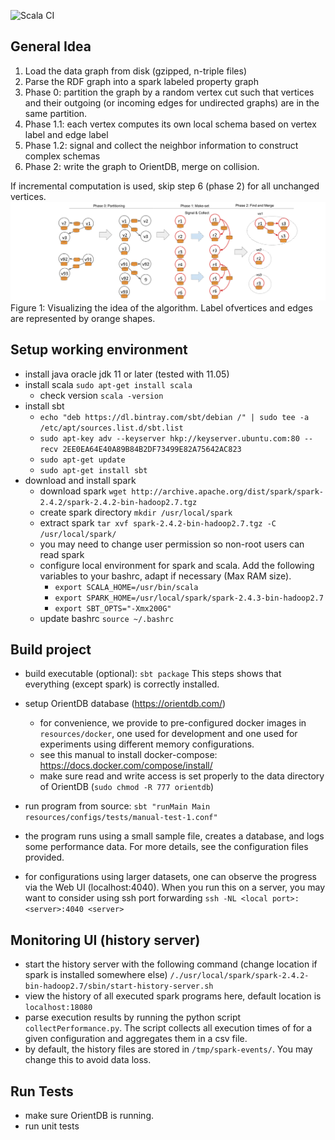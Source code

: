 ![Scala CI](https://github.com/t-blume/fluid-spark/workflows/Scala%20CI/badge.svg)

## General Idea
1. Load the data graph from disk (gzipped, n-triple files)
2. Parse the RDF graph into a spark labeled property graph
3. Phase 0: partition the graph by a random vertex cut such that vertices and their outgoing (or incoming edges for undirected graphs) are in the same partition.
4. Phase 1.1: each vertex computes its own local schema based on vertex label and edge label
5. Phase 1.2: signal and collect the neighbor information to construct complex schemas
6. Phase 2: write the graph to OrientDB, merge on collision.

If incremental computation is used, skip step 6 (phase 2) for all unchanged vertices.
![images/algorithm-idea.png](images/algorithm-idea.png)
Figure 1: Visualizing the idea of the algorithm. Label ofvertices and edges are represented by orange shapes.


## Setup working environment
 - install java oracle jdk 11 or later (tested with 11.05)
 - install scala `sudo apt-get install scala`
    - check version `scala -version`
 - install sbt
    - `echo "deb https://dl.bintray.com/sbt/debian /" | sudo tee -a /etc/apt/sources.list.d/sbt.list`
    - `sudo apt-key adv --keyserver hkp://keyserver.ubuntu.com:80 --recv 2EE0EA64E40A89B84B2DF73499E82A75642AC823`
    - `sudo apt-get update`
    - `sudo apt-get install sbt`
 - download and install spark
    - download spark `wget http://archive.apache.org/dist/spark/spark-2.4.2/spark-2.4.2-bin-hadoop2.7.tgz`
    - create spark directory `mkdir /usr/local/spark`
    - extract spark `tar xvf spark-2.4.2-bin-hadoop2.7.tgz -C /usr/local/spark/`
    - you may need to change user permission so non-root users can read spark
    - configure local environment for spark and scala. Add the following variables to your bashrc, adapt if necessary (Max RAM size).
        - `export SCALA_HOME=/usr/bin/scala`
        - `export SPARK_HOME=/usr/local/spark/spark-2.4.3-bin-hadoop2.7`
        - `export SBT_OPTS="-Xmx200G"`
    - update bashrc `source ~/.bashrc`
        
## Build project

 - build executable (optional): `sbt package` This steps shows that everything (except spark) is correctly installed.
 - setup OrientDB database (https://orientdb.com/)
    - for convenience, we provide to pre-configured docker images in `resources/docker`, one used for development and one used for experiments using different memory configurations.
    - see this manual to install docker-compose: https://docs.docker.com/compose/install/   
    - make sure read and write access is set properly to the data directory of OrientDB (`sudo chmod -R 777 orientdb`)

 - run program from source: `sbt "runMain Main resources/configs/tests/manual-test-1.conf"`
 - the program runs using a small sample file, creates a database, and logs some performance data. For more details, see the configuration files provided.
 - for configurations using larger datasets, one can observe the progress via the Web UI (localhost:4040). When you run this on a server, you may want to consider using ssh port forwarding `ssh -NL <local port>:<server>:4040 <server>` 

## Monitoring UI (history server)

 - start the history server with the following command (change location if spark is installed somewhere else)
`/./usr/local/spark/spark-2.4.2-bin-hadoop2.7/sbin/start-history-server.sh`
 - view the history of all executed spark programs here, default location is `localhost:18080`
 - parse execution results by running the python script `collectPerformance.py`. The script collects all execution times of for a given configuration and aggregates them in a csv file. 
 - by default, the history files are stored in `/tmp/spark-events/`. You may change this to avoid data loss.
## Run Tests
- make sure OrientDB is running.
- run unit tests
